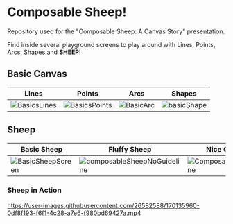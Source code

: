 # Composable Sheep!

Repository used for the "Composable Sheep: A Canvas Story" presentation. 

Find inside several playground screens to play around with Lines, Points, Arcs, Shapes and **SHEEP**!

## Basic Canvas

| Lines                                                                                                                 | Points                                                                                                                 | Arcs                                                                                                               | Shapes                                                                                                               |
|-----------------------------------------------------------------------------------------------------------------------|------------------------------------------------------------------------------------------------------------------------|--------------------------------------------------------------------------------------------------------------------|----------------------------------------------------------------------------------------------------------------------|
| ![BasicsLines](https://user-images.githubusercontent.com/26582588/170138620-763aa717-3cfc-4702-87fa-7cccc35eff56.png) | ![BasicsPoints](https://user-images.githubusercontent.com/26582588/170138591-60e42b76-376e-430f-9d1c-e7c8ef687323.png) | ![BasicArc](https://user-images.githubusercontent.com/26582588/170138561-f37dc0bd-f12f-4f07-84f9-215e961b9a3d.png) | ![basicShape](https://user-images.githubusercontent.com/26582588/170138517-29284782-9816-4316-8823-de32d4938050.png) |

## Sheep

| Basic Sheep                                                                                                                | Fluffy Sheep                                                                                                                         | Nice Guidelines!                                                                                                                   |
|----------------------------------------------------------------------------------------------------------------------------|--------------------------------------------------------------------------------------------------------------------------------------|------------------------------------------------------------------------------------------------------------------------------------|
| ![BasicSheepScreen](https://user-images.githubusercontent.com/26582588/170140442-36c9cc8e-d086-4496-b6d6-ebd42e40ddad.png) | ![composableSheepNoGuideline](https://user-images.githubusercontent.com/26582588/170139303-099d90a7-6d40-47d7-8f07-1020b709ca88.png) | ![ComposableSheepGuideline](https://user-images.githubusercontent.com/26582588/170139339-be4bb918-ab38-4db8-ac02-15eac233c327.png) |

### Sheep in Action

https://user-images.githubusercontent.com/26582588/170135960-0df8f193-f6f1-4c28-a7e6-f980bd69427a.mp4
